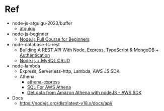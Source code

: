 # Ref
- node-js-atguigu-2023/buffer 
  - [atguigu](https://www.youtube.com/playlist?list=PLmOn9nNkQxJGOPF4yPJ_H8lyn73KBcPtP)
- node-js-beginner
    - [Node.js Full Course for Beginners](https://youtu.be/f2EqECiTBL8?si=dAoM14iT8gMa2T0x)
- node-database-ts-rest
  - [Building A REST API With Node, Express, TypeScript & MongoDB + Authentication](https://youtu.be/b8ZUb_Okxro?si=4hP3sQI6V3Aav83a)
  - [Node.js + MySQL CRUD](https://youtu.be/YkBOkV0s5eQ?si=_RL8SJTpGhxfoK92)
- node-lambda
  - Express, Serverless-http, Lambda, AWS JS SDK
  - Athena
    - [athena-express](https://github.com/ghdna/athena-express)
    - [SQL For AWS Athena](https://youtu.be/V21xjnHMOyk?si=OjdIQHtHt6ZZnYKf)
    - [Get data from Amazon Athena with nodeJS - AWS SDK](https://medium.com/@vitaliyye/get-data-from-amazon-athena-with-nodejs-4519ddd2d6c5)
- Docs
  - https://nodejs.org/dist/latest-v18.x/docs/api/